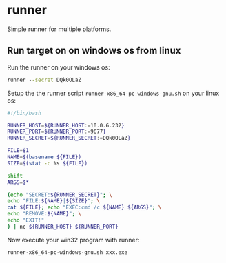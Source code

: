 runner
======

Simple runner for multiple platforms.

Run target on on windows os from linux
--------------------------------------

Run the runner on your windows os:

```cmd
runner --secret DQk0OLaZ
```

Setup the the runner script `runner-x86_64-pc-windows-gnu.sh` on your linux os:

```sh
#!/bin/bash

RUNNER_HOST=${RUNNER_HOST:=10.0.6.232}
RUNNER_PORT=${RUNNER_PORT:=9677}
RUNNER_SECRET=${RUNNER_SECRET:=DQk0OLaZ}

FILE=$1
NAME=$(basename ${FILE})
SIZE=$(stat -c %s ${FILE})

shift
ARGS=$*

(echo "SECRET:${RUNNER_SECRET}"; \
echo "FILE:${NAME}|${SIZE}"; \
cat ${FILE}; echo "EXEC:cmd /c ${NAME} ${ARGS}"; \
echo "REMOVE:${NAME}"; \
echo "EXIT!"
) | nc ${RUNNER_HOST} ${RUNNER_PORT}
```

Now execute your win32 program with runner:

```sh
runner-x86_64-pc-windows-gnu.sh xxx.exe
```
